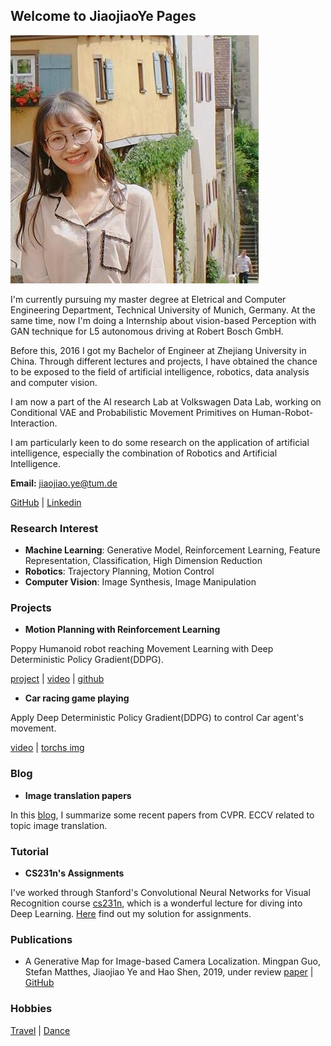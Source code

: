 ## Welcome to JiaojiaoYe Pages




![Profil](imgs/profil.jpg)


I'm currently pursuing my master degree at Eletrical and Computer Engineering Department, Technical University of Munich, Germany. At the same time, now I'm doing a Internship about vision-based Perception with GAN technique for L5 autonomous driving at Robert Bosch GmbH.

Before this, 2016 I got my Bachelor of Engineer at Zhejiang University in China. Through different lectures and projects, I have obtained the chance to be exposed to the field of artificial intelligence, robotics, data analysis and computer vision. 

I am now a part of the AI research Lab at Volkswagen Data Lab, working on Conditional VAE and Probabilistic Movement Primitives on Human-Robot-Interaction. 

I am particularly keen to do some research on the application of artificial intelligence, especially the combination of Robotics and Artificial Intelligence.

**Email:** jiaojiao.ye@tum.de

[GitHub](https://github.com/JiaojiaoYe1994) | [Linkedin](https://www.linkedin.com/in/jiaojiao-ye-99830b14a/)


### Research Interest
* **Machine Learning**: Generative Model, Reinforcement Learning, Feature Representation, Classification, High Dimension Reduction
* **Robotics**: Trajectory Planning, Motion Control
* **Computer Vision**: Image Synthesis, Image Manipulation


### Projects
* **Motion Planning with Reinforcement Learning** 

Poppy Humanoid robot reaching Movement Learning with Deep Deterministic Policy Gradient(DDPG).

[project](https://jiaojiaoye1994.github.io/jiaojiaoye.github.com/posts/motion_learning_with_rl) | [video](https://youtu.be/oOG4bsWDT0M) | [github](https://github.com/JiaojiaoYe1994/Robot-Motion-Learning-with-Reinforcement-Learning)


* **Car racing game playing**

Apply Deep Deterministic Policy Gradient(DDPG) to control Car agent's movement.

[video](https://youtu.be/B1JdUByUQEw) | [torchs img](https://drive.google.com/uc?id=1DaJIMTrMArL7ODlry6aDYG2w3XFr3_UC&export=download)






### Blog

* **Image translation papers**

In this [blog](https://jiaojiaoye1994.github.io/jiaojiaoye.github.com/posts/paper/img_translation_paper), I summarize some recent papers from CVPR. ECCV related to topic image translation.

### Tutorial
* **CS231n's Assignments** 

I've worked through Stanford's Convolutional Neural Networks for Visual Recognition course [cs231n](http://cs231n.stanford.edu), which is a wonderful lecture for diving into Deep Learning. [Here](https://github.com/JiaojiaoYe1994/cs231_assignment_solution1718) find out my solution for assignments.


### Publications
* A Generative Map for Image-based Camera Localization. Mingpan Guo, Stefan Matthes, Jiaojiao Ye and Hao Shen, 2019, under review
[paper](https://arxiv.org/abs/1902.11124) | [GitHub](https://github.com/Mingpan/generative_map)


### Hobbies

[Travel](https://jiaojiaoye1994.github.io/jiaojiaoye.github.com/posts/travel/travel) | [Dance](https://jiaojiaoye1994.github.io/jiaojiaoye.github.com/posts/dance/dance)
